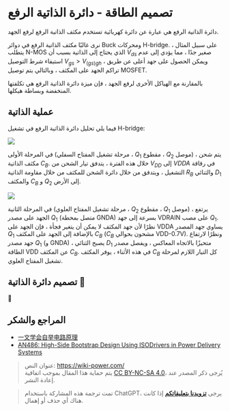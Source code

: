 # تصميم الطاقة - دائرة الذاتية الرفع

دائرة الذاتية الرفع هي عبارة عن دائرة كهربائية تستخدم مكثف الذاتية الرفع لرفع الجهد.

نرى غالبًا مكثف الذاتية الرفع في دوائر Buck ومحركات H-bridge. على سبيل المثال ، يتطلب N-MOS الذي يحتاج إلى الذاتية بسبب أن $V_{ds}$ صغير جدًا ، مما يؤدي إلى عدم استيفاء شرط التوصيل $V_{gs}>V_{(gs)gh}$ ، ويمكن الحصول على جهد أعلى عن طريق تراكم الجهد على المكثف ، وبالتالي يتم توصيل MOSFET.

بالمقارنة مع الهياكل الأخرى لرفع الجهد ، فإن ميزة دائرة الذاتية الرفع هي تكلفتها المنخفضة وبساطة هيكلها.

## عملية الذاتية

فيما يلي تحليل دائرة الذاتية الرفع في تشغيل H-bridge:

![](https://img.wiki-power.com/d/wiki-media/img/20211221151809.png)

في المرحلة الأولى (مرحلة تشغيل المفتاح السفلي ، $Q_1$ مقطوع ، $Q_2$ موصل) ، يتم شحن مكثف الذاتية $C_B$. خلال هذه الفترة ، يتدفق تيار الشحن من $V_{DD}$ إلى $VDDA$ في رقاقة التشغيل ، ويتدفق من خلال دائرة الشحن للمكثف من خلال مقاومة الذاتية $R_B$ والثنائي $D_1$ والمكثف $C_B$ و $Q_2$ إلى الأرض.

![](https://img.wiki-power.com/d/wiki-media/img/20211221164719.png)

في المرحلة الثانية (مرحلة تشغيل المفتاح العلوي ، $Q_2$ مقطوع ، $Q_1$ موصل) ، يرتفع الجهد على مصدر $Q_1$ (متصل بمحطة GNDA) بسرعة إلى جهد VDRAIN على مصب $Q_1$. نظرًا لأن جهد المكثف لا يمكن أن يتغير فجأة ، فإن الجهد على VDDA يساوي جهد المصدر $Q_1$ بالإضافة إلى الجهد على المكثف $C_B$ ($C_B$ مشحون بحوالي VDD-0.7V). ونظرًا لارتفاع جهد مصدر $Q_1$ (و GNDA) ، يصبح الثنائي $D_1$ متحيزًا بالاتجاه المعاكس ، ويفصل مصدر الطاقة VDD عن المكثف $C_B$. في هذه الأثناء ، يوفر المكثف $C_B$ كل التيار اللازم لمرحلة تشغيل المفتاح العلوي.

## تصميم دائرة الذاتية 🚧

🚧

## المراجع والشكر

- [一文学会自举电路原理](https://mp.weixin.qq.com/s/ycmthR0131WvkypGJIz7xg)
- [AN486: High-Side Bootstrap Design Using ISODrivers in Power Delivery Systems](https://www.skyworksinc.com/-/media/SkyWorks/SL/documents/public/application-notes/AN486.pdf)

> عنوان النص: <https://wiki-power.com/>  
> يتم حماية هذا المقال بموجب اتفاقية [CC BY-NC-SA 4.0](https://creativecommons.org/licenses/by/4.0/deed.zh)، يُرجى ذكر المصدر عند إعادة النشر.

> تمت ترجمة هذه المشاركة باستخدام ChatGPT، يرجى [**تزويدنا بتعليقاتكم**](https://github.com/linyuxuanlin/Wiki_MkDocs/issues/new) إذا كانت هناك أي حذف أو إهمال.
